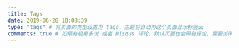 ```yaml
---
title: Tags
date: 2019-06-28 18:08:39
type: "tags" # 将页面的类型设置为 tags，主题将自动为这个页面显示标签云
comments: true # 如果有启用多说 或者 Disqus 评论，默认页面也会带有评论。需要关闭的话，设置为 false
---
```

